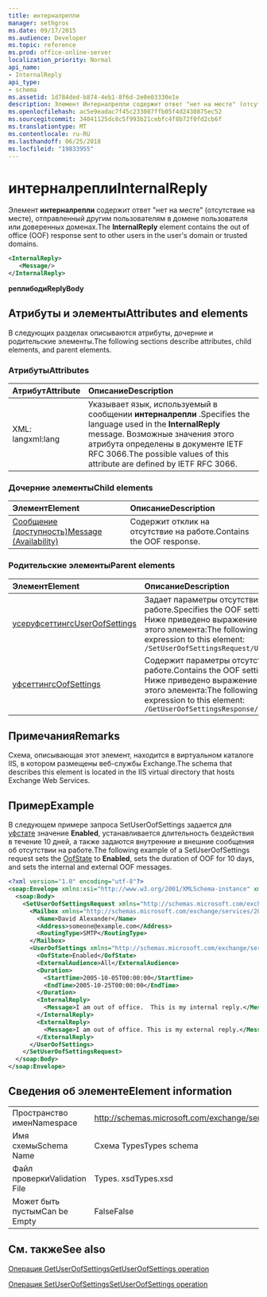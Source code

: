 ```yaml
---
title: интерналрепли
manager: sethgros
ms.date: 09/17/2015
ms.audience: Developer
ms.topic: reference
ms.prod: office-online-server
localization_priority: Normal
api_name:
- InternalReply
api_type:
- schema
ms.assetid: 1d784ded-b874-4eb1-8f6d-2e0e03330e1e
description: Элемент Интерналрепли содержит ответ "нет на месте" (отсутствие на месте), отправленный другим пользователям в домене пользователя или доверенных доменах.
ms.openlocfilehash: ac5e9eadac7f45c233007ffb05f4d2430875ec52
ms.sourcegitcommit: 34041125dc8c5f993b21cebfc4f8b72f0fd2cb6f
ms.translationtype: MT
ms.contentlocale: ru-RU
ms.lasthandoff: 06/25/2018
ms.locfileid: "19833955"
---
```

# <a name="internalreply"></a><span data-ttu-id="0b2dd-103">интерналрепли</span><span class="sxs-lookup"><span data-stu-id="0b2dd-103">InternalReply</span></span>

<span data-ttu-id="0b2dd-104">Элемент **интерналрепли** содержит ответ "нет на месте" (отсутствие на месте), отправленный другим пользователям в домене пользователя или доверенных доменах.</span><span class="sxs-lookup"><span data-stu-id="0b2dd-104">The **InternalReply** element contains the out of office (OOF) response sent to other users in the user's domain or trusted domains.</span></span> 
  
```XML
<InternalReply>
   <Message/> 
</InternalReply>
```

 <span data-ttu-id="0b2dd-105">**реплибоди**</span><span class="sxs-lookup"><span data-stu-id="0b2dd-105">**ReplyBody**</span></span>
## <a name="attributes-and-elements"></a><span data-ttu-id="0b2dd-106">Атрибуты и элементы</span><span class="sxs-lookup"><span data-stu-id="0b2dd-106">Attributes and elements</span></span>

<span data-ttu-id="0b2dd-107">В следующих разделах описываются атрибуты, дочерние и родительские элементы.</span><span class="sxs-lookup"><span data-stu-id="0b2dd-107">The following sections describe attributes, child elements, and parent elements.</span></span>
  
### <a name="attributes"></a><span data-ttu-id="0b2dd-108">Атрибуты</span><span class="sxs-lookup"><span data-stu-id="0b2dd-108">Attributes</span></span>

|<span data-ttu-id="0b2dd-109">**Атрибут**</span><span class="sxs-lookup"><span data-stu-id="0b2dd-109">**Attribute**</span></span>|<span data-ttu-id="0b2dd-110">**Описание**</span><span class="sxs-lookup"><span data-stu-id="0b2dd-110">**Description**</span></span>|
|:-----|:-----|
|<span data-ttu-id="0b2dd-111">XML: lang</span><span class="sxs-lookup"><span data-stu-id="0b2dd-111">xml:lang</span></span>  <br/> |<span data-ttu-id="0b2dd-112">Указывает язык, используемый в сообщении **интерналрепли** .</span><span class="sxs-lookup"><span data-stu-id="0b2dd-112">Specifies the language used in the **InternalReply** message.</span></span> <span data-ttu-id="0b2dd-113">Возможные значения этого атрибута определены в документе IETF RFC 3066.</span><span class="sxs-lookup"><span data-stu-id="0b2dd-113">The possible values of this attribute are defined by IETF RFC 3066.</span></span>  <br/> |
   
### <a name="child-elements"></a><span data-ttu-id="0b2dd-114">Дочерние элементы</span><span class="sxs-lookup"><span data-stu-id="0b2dd-114">Child elements</span></span>

|<span data-ttu-id="0b2dd-115">**Элемент**</span><span class="sxs-lookup"><span data-stu-id="0b2dd-115">**Element**</span></span>|<span data-ttu-id="0b2dd-116">**Описание**</span><span class="sxs-lookup"><span data-stu-id="0b2dd-116">**Description**</span></span>|
|:-----|:-----|
|[<span data-ttu-id="0b2dd-117">Сообщение (доступность)</span><span class="sxs-lookup"><span data-stu-id="0b2dd-117">Message (Availability)</span></span>](message-availability.md) <br/> |<span data-ttu-id="0b2dd-118">Содержит отклик на отсутствие на работе.</span><span class="sxs-lookup"><span data-stu-id="0b2dd-118">Contains the OOF response.</span></span>  <br/> |
   
### <a name="parent-elements"></a><span data-ttu-id="0b2dd-119">Родительские элементы</span><span class="sxs-lookup"><span data-stu-id="0b2dd-119">Parent elements</span></span>

|<span data-ttu-id="0b2dd-120">**Элемент**</span><span class="sxs-lookup"><span data-stu-id="0b2dd-120">**Element**</span></span>|<span data-ttu-id="0b2dd-121">**Описание**</span><span class="sxs-lookup"><span data-stu-id="0b2dd-121">**Description**</span></span>|
|:-----|:-----|
|[<span data-ttu-id="0b2dd-122">усеруфсеттингс</span><span class="sxs-lookup"><span data-stu-id="0b2dd-122">UserOofSettings</span></span>](useroofsettings.md) <br/> |<span data-ttu-id="0b2dd-123">Задает параметры отсутствия на работе.</span><span class="sxs-lookup"><span data-stu-id="0b2dd-123">Specifies the OOF settings.</span></span>  <br/> <span data-ttu-id="0b2dd-124">Ниже приведено выражение XPath для этого элемента:</span><span class="sxs-lookup"><span data-stu-id="0b2dd-124">The following is the XPath expression to this element:</span></span>  <br/>  `/SetUserOofSettingsRequest/UserOofSettings` <br/> |
|[<span data-ttu-id="0b2dd-125">уфсеттингс</span><span class="sxs-lookup"><span data-stu-id="0b2dd-125">OofSettings</span></span>](oofsettings.md) <br/> |<span data-ttu-id="0b2dd-126">Содержит параметры отсутствия на работе.</span><span class="sxs-lookup"><span data-stu-id="0b2dd-126">Contains the OOF settings.</span></span>  <br/> <span data-ttu-id="0b2dd-127">Ниже приведено выражение XPath для этого элемента:</span><span class="sxs-lookup"><span data-stu-id="0b2dd-127">The following is the XPath expression to this element:</span></span>  <br/>  `/GetUserOofSettingsResponse/OofSettings` <br/> |
   
## <a name="remarks"></a><span data-ttu-id="0b2dd-128">Примечания</span><span class="sxs-lookup"><span data-stu-id="0b2dd-128">Remarks</span></span>

<span data-ttu-id="0b2dd-129">Схема, описывающая этот элемент, находится в виртуальном каталоге IIS, в котором размещены веб-службы Exchange.</span><span class="sxs-lookup"><span data-stu-id="0b2dd-129">The schema that describes this element is located in the IIS virtual directory that hosts Exchange Web Services.</span></span>
  
## <a name="example"></a><span data-ttu-id="0b2dd-130">Пример</span><span class="sxs-lookup"><span data-stu-id="0b2dd-130">Example</span></span>

<span data-ttu-id="0b2dd-131">В следующем примере запроса SetUserOofSettings задается для [уфстате](oofstate.md) значение **Enabled**, устанавливается длительность бездействия в течение 10 дней, а также задаются внутренние и внешние сообщения об отсутствии на работе.</span><span class="sxs-lookup"><span data-stu-id="0b2dd-131">The following example of a SetUserOofSettings request sets the [OofState](oofstate.md) to **Enabled**, sets the duration of OOF for 10 days, and sets the internal and external OOF messages.</span></span>
  
```XML
<?xml version="1.0" encoding="utf-8"?>
<soap:Envelope xmlns:xsi="http://www.w3.org/2001/XMLSchema-instance" xmlns:xsd="http://www.w3.org/2001/XMLSchema" xmlns:soap="http://schemas.xmlsoap.org/soap/envelope/">
  <soap:Body>
    <SetUserOofSettingsRequest xmlns="http://schemas.microsoft.com/exchange/services/2006/messages">
      <Mailbox xmlns="http://schemas.microsoft.com/exchange/services/2006/types">
        <Name>David Alexander</Name>
        <Address>someone@example.com</Address>
        <RoutingType>SMTP</RoutingType>
      </Mailbox>
      <UserOofSettings xmlns="http://schemas.microsoft.com/exchange/services/2006/types">
        <OofState>Enabled</OofState>
        <ExternalAudience>All</ExternalAudience>
        <Duration>
          <StartTime>2005-10-05T00:00:00</StartTime>
          <EndTime>2005-10-25T00:00:00</EndTime>
        </Duration>
        <InternalReply>
          <Message>I am out of office.  This is my internal reply.</Message>
        </InternalReply>
        <ExternalReply>
          <Message>I am out of office. This is my external reply.</Message>
        </ExternalReply>
      </UserOofSettings>
    </SetUserOofSettingsRequest>
  </soap:Body>
</soap:Envelope>
```

## <a name="element-information"></a><span data-ttu-id="0b2dd-132">Сведения об элементе</span><span class="sxs-lookup"><span data-stu-id="0b2dd-132">Element information</span></span>

|||
|:-----|:-----|
|<span data-ttu-id="0b2dd-133">Пространство имен</span><span class="sxs-lookup"><span data-stu-id="0b2dd-133">Namespace</span></span>  <br/> |http://schemas.microsoft.com/exchange/services/2006/types  <br/> |
|<span data-ttu-id="0b2dd-134">Имя схемы</span><span class="sxs-lookup"><span data-stu-id="0b2dd-134">Schema Name</span></span>  <br/> |<span data-ttu-id="0b2dd-135">Схема Types</span><span class="sxs-lookup"><span data-stu-id="0b2dd-135">Types schema</span></span>  <br/> |
|<span data-ttu-id="0b2dd-136">Файл проверки</span><span class="sxs-lookup"><span data-stu-id="0b2dd-136">Validation File</span></span>  <br/> |<span data-ttu-id="0b2dd-137">Types. xsd</span><span class="sxs-lookup"><span data-stu-id="0b2dd-137">Types.xsd</span></span>  <br/> |
|<span data-ttu-id="0b2dd-138">Может быть пустым</span><span class="sxs-lookup"><span data-stu-id="0b2dd-138">Can be Empty</span></span>  <br/> |<span data-ttu-id="0b2dd-139">False</span><span class="sxs-lookup"><span data-stu-id="0b2dd-139">False</span></span>  <br/> |
   
## <a name="see-also"></a><span data-ttu-id="0b2dd-140">См. также</span><span class="sxs-lookup"><span data-stu-id="0b2dd-140">See also</span></span>



[<span data-ttu-id="0b2dd-141">Операция GetUserOofSettings</span><span class="sxs-lookup"><span data-stu-id="0b2dd-141">GetUserOofSettings operation</span></span>](getuseroofsettings-operation.md)
  
[<span data-ttu-id="0b2dd-142">Операция SetUserOofSettings</span><span class="sxs-lookup"><span data-stu-id="0b2dd-142">SetUserOofSettings operation</span></span>](setuseroofsettings-operation.md)

